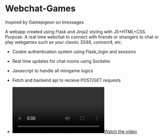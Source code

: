 ﻿# Webchat-Games

Inspired by Gamepigeon on Imessages

A webapp created using Flask and Jinja2 styling with JS+HTML+CSS. <br>
Purpose: A real time webchat to connect with friends or strangers to chat or play webgames such as your classic 2048, connect4, etc. 

- Cookie authentication system using Flask_login and sessions
- Real time updates for chat rooms using Socketio
- Javascript to handle all minigame logics
- Fetch and backend api to recieve POST/GET requests

- [![Watch the video](https://raw.githubusercontent.com/ivanpan0626/Webchat-Games/main/WebchatDemo.mp4)](https://raw.githubusercontent.com/ivanpan0626/Webchat-Games/main/WebchatDemo.mp4)
